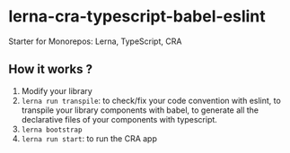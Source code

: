 # lerna-cra-typescript-babel-eslint
Starter for Monorepos: Lerna, TypeScript, CRA

## How it works ?

1. Modify your library
2. `lerna run transpile`: to check/fix your code convention with eslint, to transpile your library components with babel, to  generate all the declarative files of your components with typescript.
3. `lerna bootstrap`
4. `lerna run start`: to run the CRA app
